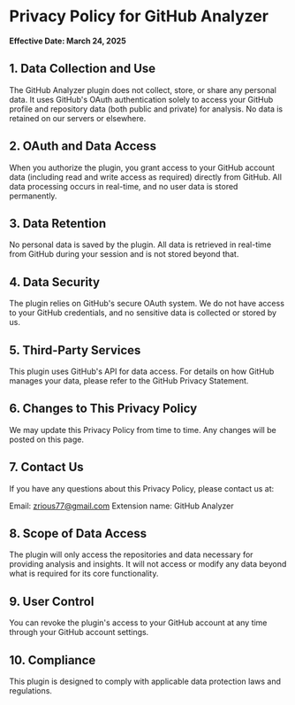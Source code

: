 # Privacy Policy for GitHub Analyzer

**Effective Date: March 24, 2025**

## 1. Data Collection and Use

The GitHub Analyzer plugin does not collect, store, or share any personal data. It uses GitHub's OAuth authentication solely to access your GitHub profile and repository data (both public and private) for analysis. No data is retained on our servers or elsewhere.

## 2. OAuth and Data Access

When you authorize the plugin, you grant access to your GitHub account data (including read and write access as required) directly from GitHub. All data processing occurs in real-time, and no user data is stored permanently.

## 3. Data Retention

No personal data is saved by the plugin. All data is retrieved in real-time from GitHub during your session and is not stored beyond that.

## 4. Data Security

The plugin relies on GitHub's secure OAuth system. We do not have access to your GitHub credentials, and no sensitive data is collected or stored by us.

## 5. Third-Party Services

This plugin uses GitHub's API for data access. For details on how GitHub manages your data, please refer to the GitHub Privacy Statement.

## 6. Changes to This Privacy Policy

We may update this Privacy Policy from time to time. Any changes will be posted on this page.


## 7. Contact Us

If you have any questions about this Privacy Policy, please contact us at:

Email: [zrious77@gmail.com](vscode-file://vscode-app/c:/Users/JAYESH%20BHOLE/AppData/Local/Programs/Microsoft%20VS%20Code/resources/app/out/vs/code/electron-sandbox/workbench/workbench.html)
Extension name: GitHub Analyzer

## 8. Scope of Data Access

The plugin will only access the repositories and data necessary for providing analysis and insights. It will not access or modify any data beyond what is required for its core functionality.

## 9. User Control

You can revoke the plugin's access to your GitHub account at any time through your GitHub account settings.

## 10. Compliance

This plugin is designed to comply with applicable data protection laws and regulations.
